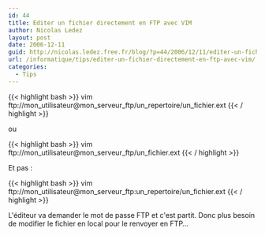 ```yaml
---
id: 44
title: Editer un fichier directement en FTP avec VIM
author: Nicolas Ledez
layout: post
date: 2006-12-11
guid: http://nicolas.ledez.free.fr/blog/?p=44/2006/12/11/editer-un-fichier-directement-en-ftp-avec-vim/
url: /informatique/tips/editer-un-fichier-directement-en-ftp-avec-vim/
categories:
  - Tips
---
```

{{< highlight bash >}}
vim ftp://mon_utilisateur@mon_serveur_ftp/un_repertoire/un_fichier.ext
{{< / highlight >}}

ou

{{< highlight bash >}}
vim ftp://mon_utilisateur@mon_serveur_ftp/un_fichier.ext
{{< / highlight >}}

Et pas :

{{< highlight bash >}}
vim ftp://mon_utilisateur@mon_serveur_ftp:un_repertoire/un_fichier.ext
{{< / highlight >}}

L'éditeur va demander le mot de passe FTP et c'est partit. Donc plus besoin de modifier le fichier en local pour le renvoyer en FTP&#8230;
